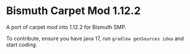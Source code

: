 # Bismuth Carpet Mod 1.12.2

A port of carpet mod into 1.12.2 for Bismuth SMP.

To contribute, ensure you have java 17, run `gradlew genSources idea` and start coding.


